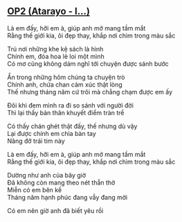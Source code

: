 ## [OP2 (Atarayo - I…)](https://youtu.be/A0tKGpKOU4Y?si=K9IVZRqKfnCeiABW)
Là em đấy, hỡi em à, giúp anh mở mang tầm mắt  
Rằng thế giới kia, ôi đẹp thay, khắp nơi chìm trong màu sắc 

Trú nơi những khe kệ sách là hình  
Chính em, đóa hoa lẻ loi một mình  
Có mơ cũng không dám nghĩ tới chuyện được sánh bước 

Ẩn trong những hôm chúng ta chuyện trò  
Chính anh, chứa chan cảm xúc thật lòng  
Thế nhưng tháng năm cứ trôi mà chẳng chạm được em ấy 

Đôi khi đem mình ra đi so sánh với người đời  
Thì lại thấy bản thân khuyết điểm tràn trề  

Có thấy chán ghét thật đấy, thế nhưng dù vậy  
Lại được chính em chìa bàn tay  
Nâng đỡ trái tim này 

Là em đấy, hỡi em à, giúp anh mở mang tầm mắt  
Rằng thế giới kia, ôi đẹp thay, khắp nơi chìm trong màu sắc 

Dường như anh của bây giờ  
Đã không còn mang theo nét thẫn thờ  
Miễn có em bên kề  
Tháng năm hạnh phúc đang vẫy đang mời 

Có em nên giờ anh đã biết yêu rồi